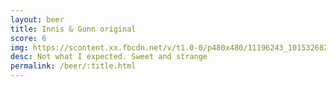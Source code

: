```yaml
---
layout: beer
title: Innis & Gunn original
score: 6
img: https://scontent.xx.fbcdn.net/v/t1.0-0/p480x480/11196243_10153268257703745_5034055497574956739_n.jpg?oh=ea677753fa1846cacdd6ce3a7a9a7568&oe=588D8301
desc: Not what I expected. Sweet and strange
permalink: /beer/:title.html
---
```

